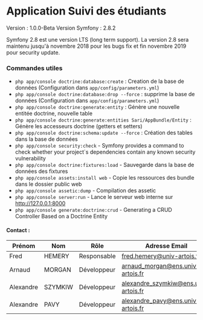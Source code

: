 Application Suivi des étudiants
===========

Version : 1.0.0-Beta
Version Symfony : 2.8.2

Symfony 2.8 est une version LTS (long term support). La version 2.8 sera maintenu jusqu'à novembre 2018 pour les bugs fix et fin novembre 2019 pour security update.

### Commandes utiles

* `php app/console doctrine:database:create` : Creation de la base de données (Configuration dans `app/config/parameters.yml`)
* `php app/console doctrine:database:drop --force` : supprime la base de données (Configuration dans `app/config/parameters.yml`)
* `php app/console doctrine:generate:entity` : Génère une nouvelle entitée doctrine, nouvelle table
* `php app/console doctrine:generate:entities Sari/AppBundle/Entity` : Génère les accesseurs doctrine (getters et setters)
* `php app/console doctrine:schema:update --force` : Création des tables dans la base de données
* `php app/console security:check` - Symfony provides a command to check whether your project`s dependencies contain any known security vulnerability
* `php app/console doctrine:fixtures:load` - Sauvegarde dans la base de données des fixtures
* `php app/console assets:install web` - Copie les ressources des bundle dans le dossier public web
* `php app/console assetic:dump` - Compilation des assetic
* `php app/console server:run` - Lance le serveur web interne sur http://127.0.0.1:8000
* `php app/console generate:doctrine:crud` - Generating a CRUD Controller Based on a Doctrine Entity 

#### Contact :
| Prénom    | Nom        | Rôle        | Adresse Email                        |
| --------- | ---------- | ----------- | ------------------------------------ |
| Fred      | HEMERY     | Responsable | fred.hemery@univ-artois.fr           |
| Arnaud    | MORGAN     | Développeur | arnaud_morgan@ens.univ-artois.fr     |
| Alexandre | SZYMKIW    | Développeur | alexandre_szymkiw@ens.univ-artois.fr |
| Alexandre | PAVY       | Développeur | alexandre_pavy@ens.univ-artois.fr    |